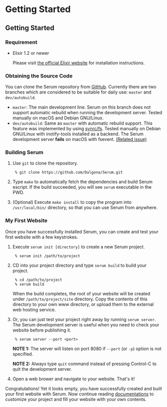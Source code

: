 # Getting Started

## Getting Started

### Requirement

* Elixir 1.2 or newer

    Please visit [the official Elixir website](elixir-lang.org) for
    installation instructions.

### Obtaining the Source Code

You can clone the Serum repository from
[GitHub](https://github.com/Dalgona/Serum). Currently there are two branches
which are considered to be suitable for daily use: `master` and
`dev/autobuild`.

* `master`: The main development line. Serum on this branch does not support
automatic rebuild when running the development server. Tested manually on
macOS and Debian GNU/Linux.
* `dev/autobuild`: Same as `master` with automatic rebuild support. This
feature was implemented by using [synrc/fs](https://github.com/synrc/fs).
Tested manually on Debian GNU/Linux with inotify-tools installed as a backend.
The Serum development server **fails** on macOS with fsevent.
[(Related issue)](https://github.com/Dalgona/Serum/issues/3)

### Building Serum

1. Use `git` to clone the repository.

        % git clone https://github.com/Dalgona/Serum.git

2. Type `make` to automatically fetch the dependencies and build Serum escript.
If the build succeeded, you will see `serum` executable in the PWD.

3. (Optional) Execute `make install` to copy the program into `/usr/local/bin/`
directory, so that you can use Serum from anywhere.

### My First Website

Once you have successfully installed Serum, you can create and test your first
website with a few keystrokes.

1. Execute `serum init [directory]` to create a new Serum project.

        % serum init /path/to/project

2. CD into your project directory and type `serum build` to build your project.

        % cd /path/to/project
        % serum build

    When the build completes, the root of your website will be created under
    `/path/to/project/site` directory. Copy the contents of this directory to
    your own www directory, or upload them to the external web hosting service.

3. Or, you can just test your project right away by running `serum server`.
The Serum development server is useful when you need to check your website
before publishing it.

        % serum server --port <port>

    **NOTE 1:** The server will listen on port 8080 if `--port` (or `-p`)
    option is not specified.

    **NOTE 2:** Always type `quit` command instead of pressing Control-C to
    quit the development server.

4. Open a web brower and navigate to your website. That's it!

Congratulations! Yet it looks empty, you have successfully created and built
your first website with Serum. Now continue reading
[documentations](%pages:docs/index) to customize your project and fill your
website with your own contents.

<!--### Configuration

When you initialize a new project, Serum will create directory/file structure described below:

    /path/to/project/
    |-- serum.json
    |-- posts
    |-- pages
    |   |-- pages.json
    |   +-- index.md
    |-- templates
    |   |-- base.html.eex
    |   |-- list.html.eex
    |   |-- post.html.eex
    |   +-- nav.html.eex
    |-- assets
    |   |-- css
    |   |-- js
    |   +-- images
    +-- media

`serum.json` holds information about the current project, which looks like:

    {
      "site_name": "Sample Website",
      "site_description": "This website shows what Serum can do.",
      "author": "Dalgona.",
      "author_email": "dalgona@hontou.moe",
      "base_url": "/serum-sample/"
    }

* `site_name` &mdash; The title of your website.
* `site_description` &mdash; The description of your website. Can be used as a subtitle.
* `author_name` &mdash; The name of author of blog posts.
* `author_email` &mdash; The email address of the author.
* `base_url` &mdash; The base path of your web site. I recommend you to put a trailing `/`.

> These attributes can be referenced by using template tags like `<%= @site_name %>`.

### Adding Pages to Your Website

Inside `pages/` directory you can put source codes for pages other than blog posts. Serum accepts both markdown files(names should end with `.md`) and HTML files(names should end with `.html`), and those files will be applied by `templates/page.html.eex` template, and then combined with `templates/base.html.eex` template and will produce output files into the root directory of website(`site/`).

To display your pages properly, you also need to configure `pages.json` inside `pages/` directory. This file contains titles and other attributes of each page, which look like:

    [
      // ...,
      {
        "name": "index",
        "type": "md",
        "title": "Welcome",
        "menu": false,
        "menu_text": "Home",
        "menu_icon": "assets/images/menu_index.png"
      },
      // ...
    ]

* `name` &mdash; The filename of page source file.
* `type` &mdash; The extension of page source file. Only `"html"` and `"md"` are accepted.
* `title` &mdash; The text that appears on the titlebar of your web browser.
* `menu` &mdash; Sets whether the link of specified page appears in the navigation area. Ignored by some templates.
* `menu_text` &mdash; The link text that appears on the navigation area.
* `menu_icon` &mdash; The path of image file that appears on the navigation area. Ignored by some templates.

> If you do not define properties for a page in `pages.json`, that page WILL NOT included in the website when building the project, even if the source code for that page exists under `pages/` directory.

### Templates

Serum generates web pages by applying four templates: `base.html.eex`, `list.html.eex`, `post.html.eex` and `nav.html.eex`. When the new project is created, the minimally implemented templates are also created under `templates/` directory, which still have all template variables provided by Serum. So you can create your own templates base on those files. The role of each templates are described below:

* `base.html.eex` &mdash; Defines the overall structure and design of your website. The HTML root tag is located inside this template.
* `list.html.eex` &mdash; Template for the list of all registered blog posts.
* `post.html.eex` &mdash; Template for blog posts.
* `page.html.eex` &mdash; Template for pages other than blog posts.
* `nav.html.eex` &mdash; Template for the navigation area of the website.

-->

